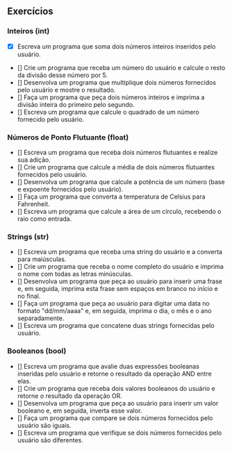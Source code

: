 ## Exercícios
### Inteiros (int)

- [X] Escreva um programa que soma dois números inteiros inseridos pelo usuário.
- [] Crie um programa que receba um número do usuário e calcule o resto da divisão desse número por 5.
- [] Desenvolva um programa que multiplique dois números fornecidos pelo usuário e mostre o resultado.
- [] Faça um programa que peça dois números inteiros e imprima a divisão inteira do primeiro pelo segundo.
- [] Escreva um programa que calcule o quadrado de um número fornecido pelo usuário.

### Números de Ponto Flutuante (float)
- [] Escreva um programa que receba dois números flutuantes e realize sua adição.
- [] Crie um programa que calcule a média de dois números flutuantes fornecidos pelo usuário.
- [] Desenvolva um programa que calcule a potência de um número (base e expoente fornecidos pelo usuário).
- [] Faça um programa que converta a temperatura de Celsius para Fahrenheit.
- [] Escreva um programa que calcule a área de um círculo, recebendo o raio como entrada.

### Strings (str)
- [] Escreva um programa que receba uma string do usuário e a converta para maiúsculas.
- [] Crie um programa que receba o nome completo do usuário e imprima o nome com todas as letras minúsculas.
- [] Desenvolva um programa que peça ao usuário para inserir uma frase e, em seguida, imprima esta frase sem espaços em branco no início e no final.
- [] Faça um programa que peça ao usuário para digitar uma data no formato "dd/mm/aaaa" e, em seguida, imprima o dia, o mês e o ano separadamente.
- [] Escreva um programa que concatene duas strings fornecidas pelo usuário.

### Booleanos (bool)
- [] Escreva um programa que avalie duas expressões booleanas inseridas pelo usuário e retorne o resultado da operação AND entre elas.
- [] Crie um programa que receba dois valores booleanos do usuário e retorne o resultado da operação OR.
- [] Desenvolva um programa que peça ao usuário para inserir um valor booleano e, em seguida, inverta esse valor.
- [] Faça um programa que compare se dois números fornecidos pelo usuário são iguais.
- [] Escreva um programa que verifique se dois números fornecidos pelo usuário são diferentes.
